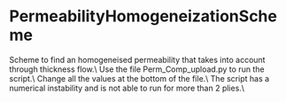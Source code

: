 # PermeabilityHomogeneizationScheme
Scheme to find an homogeneised permeability that takes into account through thickness flow.\\
Use the file Perm_Comp_upload.py to run the script.\\
Change all the values at the bottom of the file.\\ 
The script has a numerical instability and is not able to run for more than 2 plies.\\
